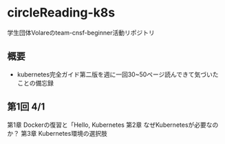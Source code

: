 # circleReading-k8s
学生団体Volareのteam-cnsf-beginner活動リポジトリ

## 概要
- kubernetes完全ガイド第二版を週に一回30~50ページ読んできて気づいたことの備忘録

## 第1回 4/1

第1章 Dockerの復習と「Hello, Kubernetes 
第2章 なぜKubernetesが必要なのか？ 
第3章 Kubernetes環境の選択肢

